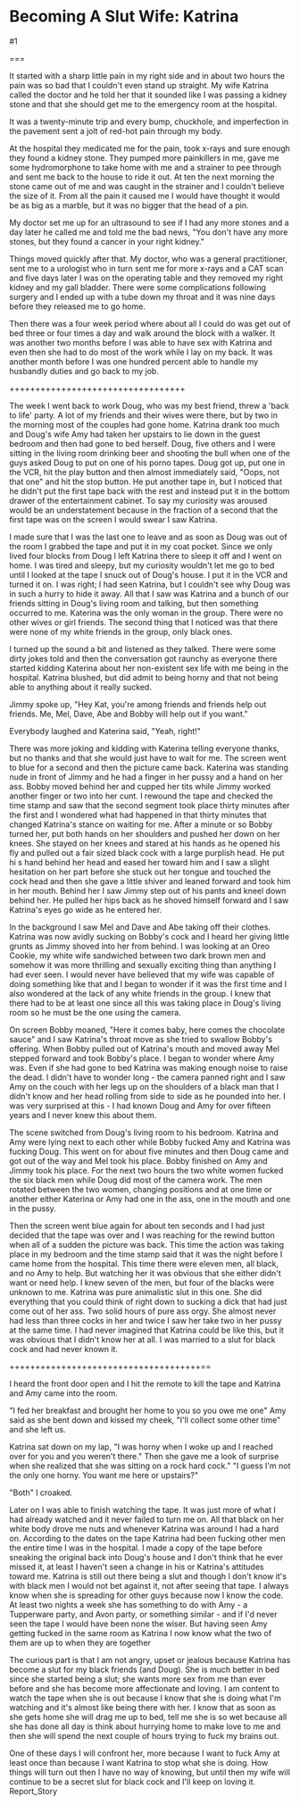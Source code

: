 Becoming A Slut Wife: Katrina
=============================
#1 

===

It started with a sharp little pain in my right side and in about two hours the pain was so bad that I couldn't even stand up straight. My wife Katrina called the doctor and he told her that it sounded like I was passing a kidney stone and that she should get me to the emergency room at the hospital. 

It was a twenty-minute trip and every bump, chuckhole, and imperfection in the pavement sent a jolt of red-hot pain through my body. 

At the hospital they medicated me for the pain, took x-rays and sure enough they found a kidney stone. They pumped more painkillers in me, gave me some hydromorphone to take home with me and a strainer to pee through and sent me back to the house to ride it out. At ten the next morning the stone came out of me and was caught in the strainer and I couldn't believe the size of it. From all the pain it caused me I would have thought it would be as big as a marble, but it was no bigger that the head of a pin. 

My doctor set me up for an ultrasound to see if I had any more stones and a day later he called me and told me the bad news, "You don't have any more stones, but they found a cancer in your right kidney." 

Things moved quickly after that. My doctor, who was a general practitioner, sent me to a urologist who in turn sent me for more x-rays and a CAT scan and five days later I was on the operating table and they removed my right kidney and my gall bladder. There were some complications following surgery and I ended up with a tube down my throat and it was nine days before they released me to go home. 

Then there was a four week period where about all I could do was get out of bed three or four times a day and walk around the block with a walker. It was another two months before I was able to have sex with Katrina and even then she had to do most of the work while I lay on my back. It was another month before I was one hundred percent able to handle my husbandly duties and go back to my job. 

++++++++++++++++++++++++++++++++++ 

The week I went back to work Doug, who was my best friend, threw a 'back to life' party. A lot of my friends and their wives were there, but by two in the morning most of the couples had gone home. Katrina drank too much and Doug's wife Amy had taken her upstairs to lie down in the guest bedroom and then had gone to bed herself. Doug, five others and I were sitting in the living room drinking beer and shooting the bull when one of the guys asked Doug to put on one of his porno tapes. Doug got up, put one in the VCR, hit the play button and then almost immediately said, "Oops, not that one" and hit the stop button. He put another tape in, but I noticed that he didn't put the first tape back with the rest and instead put it in the bottom drawer of the entertainment cabinet. To say my curiosity was aroused would be an understatement because in the fraction of a second that the first tape was on the screen I would swear I saw Katrina. 

I made sure that I was the last one to leave and as soon as Doug was out of the room I grabbed the tape and put it in my coat pocket. Since we only lived four blocks from Doug I left Katrina there to sleep it off and I went on home. I was tired and sleepy, but my curiosity wouldn't let me go to bed until I looked at the tape I snuck out of Doug's house. I put it in the VCR and turned it on. I was right; I had seen Katrina, but I couldn't see why Doug was in such a hurry to hide it away. All that I saw was Katrina and a bunch of our friends sitting in Doug's living room and talking, but then something occurred to me. Katerina was the only woman in the group. There were no other wives or girl friends. The second thing that I noticed was that there were none of my white friends in the group, only black ones. 

I turned up the sound a bit and listened as they talked. There were some dirty jokes told and then the conversation got raunchy as everyone there started kidding Katerina about her non-existent sex life with me being in the hospital. Katrina blushed, but did admit to being horny and that not being able to anything about it really sucked. 

Jimmy spoke up, "Hey Kat, you're among friends and friends help out friends. Me, Mel, Dave, Abe and Bobby will help out if you want." 

Everybody laughed and Katerina said, "Yeah, right!" 

There was more joking and kidding with Katerina telling everyone thanks, but no thanks and that she would just have to wait for me. The screen went to blue for a second and then the picture came back. Katerina was standing nude in front of Jimmy and he had a finger in her pussy and a hand on her ass. Bobby moved behind her and cupped her tits while Jimmy worked another finger or two into her cunt. I rewound the tape and checked the time stamp and saw that the second segment took place thirty minutes after the first and I wondered what had happened in that thirty minutes that changed Katrina's stance on waiting for me. After a minute or so Bobby turned her, put both hands on her shoulders and pushed her down on her knees. She stayed on her knees and stared at his hands as he opened his fly and pulled out a fair sized black cock with a large purplish head. He put hi s hand behind her head and eased her toward him and I saw a slight hesitation on her part before she stuck out her tongue and touched the cock head and then she gave a little shiver and leaned forward and took him in her mouth. Behind her I saw Jimmy step out of his pants and kneel down behind her. He pulled her hips back as he shoved himself forward and I saw Katrina's eyes go wide as he entered her. 

In the background I saw Mel and Dave and Abe taking off their clothes. Katrina was now avidly sucking on Bobby's cock and I heard her giving little grunts as Jimmy shoved into her from behind. I was looking at an Oreo Cookie, my white wife sandwiched between two dark brown men and somehow it was more thrilling and sexually exciting thing than anything I had ever seen. I would never have believed that my wife was capable of doing something like that and I began to wonder if it was the first time and I also wondered at the lack of any white friends in the group. I knew that there had to be at least one since all this was taking place in Doug's living room so he must be the one using the camera. 

On screen Bobby moaned, "Here it comes baby, here comes the chocolate sauce" and I saw Katrina's throat move as she tried to swallow Bobby's offering. When Bobby pulled out of Katrina's mouth and moved away Mel stepped forward and took Bobby's place. I began to wonder where Amy was. Even if she had gone to bed Katrina was making enough noise to raise the dead. I didn't have to wonder long - the camera panned right and I saw Amy on the couch with her legs up on the shoulders of a black man that I didn't know and her head rolling from side to side as he pounded into her. I was very surprised at this - I had known Doug and Amy for over fifteen years and I never knew this about them. 

The scene switched from Doug's living room to his bedroom. Katrina and Amy were lying next to each other while Bobby fucked Amy and Katrina was fucking Doug. This went on for about five minutes and then Doug came and got out of the way and Mel took his place. Bobby finished on Amy and Jimmy took his place. For the next two hours the two white women fucked the six black men while Doug did most of the camera work. The men rotated between the two women, changing positions and at one time or another either Katerina or Amy had one in the ass, one in the mouth and one in the pussy. 

Then the screen went blue again for about ten seconds and I had just decided that the tape was over and I was reaching for the rewind button when all of a sudden the picture was back. This time the action was taking place in my bedroom and the time stamp said that it was the night before I came home from the hospital. This time there were eleven men, all black, and no Amy to help. But watching her it was obvious that she either didn't want or need help. I knew seven of the men, but four of the blacks were unknown to me. Katrina was pure animalistic slut in this one. She did everything that you could think of right down to sucking a dick that had just come out of her ass. Two solid hours of pure ass orgy. She almost never had less than three cocks in her and twice I saw her take two in her pussy at the same time. I had never imagined that Katrina could be like this, but it was obvious that I didn't know her at all. I was married to a slut for black cock and had never known it. 

+++++++++++++++++++++++++++++++++++++== 

I heard the front door open and I hit the remote to kill the tape and Katrina and Amy came into the room. 

"I fed her breakfast and brought her home to you so you owe me one" Amy said as she bent down and kissed my cheek, "I'll collect some other time" and she left us. 

Katrina sat down on my lap, "I was horny when I woke up and I reached over for you and you weren't there." Then she gave me a look of surprise when she realized that she was sitting on a rock hard cock." "I guess I'm not the only one horny. You want me here or upstairs?" 

"Both" I croaked. 

Later on I was able to finish watching the tape. It was just more of what I had already watched and it never failed to turn me on. All that black on her white body drove me nuts and whenever Katrina was around I had a hard on. According to the dates on the tape Katrina had been fucking other men the entire time I was in the hospital. I made a copy of the tape before sneaking the original back into Doug's house and I don't think that he ever missed it, at least I haven't seen a change in his or Katrina's attitudes toward me. Katrina is still out there being a slut and though I don't know it's with black men I would not bet against it, not after seeing that tape. I always know when she is spreading for other guys because now I know the code. At least two nights a week she has something to do with Amy - a Tupperware party, and Avon party, or something similar - and if I'd never seen the tape I would have been none the wiser. But having seen Amy getting fucked in the same room as Katrina I now know what the two of them are up to when they are together 

The curious part is that I am not angry, upset or jealous because Katrina has become a slut for my black friends (and Doug). She is much better in bed since she started being a slut; she wants more sex from me than ever before and she has become more affectionate and loving. I am content to watch the tape when she is out because I know that she is doing what I'm watching and it's almost like being there with her. I know that as soon as she gets home she will drag me up to bed, tell me she is so wet because all she has done all day is think about hurrying home to make love to me and then she will spend the next couple of hours trying to fuck my brains out. 

One of these days I will confront her, more because I want to fuck Amy at least once than because I want Katrina to stop what she is doing. How things will turn out then I have no way of knowing, but until then my wife will continue to be a secret slut for black cock and I'll keep on loving it. Report_Story 

